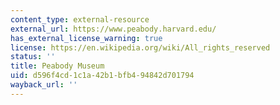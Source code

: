 ```yaml
---
content_type: external-resource
external_url: https://www.peabody.harvard.edu/
has_external_license_warning: true
license: https://en.wikipedia.org/wiki/All_rights_reserved
status: ''
title: Peabody Museum
uid: d596f4cd-1c1a-42b1-bfb4-94842d701794
wayback_url: ''
---
```

